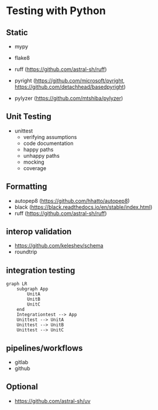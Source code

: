 # Testing with Python

## Static

* mypy
* flake8

* ruff (https://github.com/astral-sh/ruff)
* pyright (https://github.com/microsoft/pyright, https://github.com/detachhead/basedpyright)
* pylyzer (https://github.com/mtshiba/pylyzer)

## Unit Testing

* unittest
    * verifying assumptions
    * code documentation
    * happy paths
    * unhappy paths
    * mocking
    * coverage

## Formatting

* autopep8 (https://github.com/hhatto/autopep8)
* black (https://black.readthedocs.io/en/stable/index.html)
* ruff (https://github.com/astral-sh/ruff)

## interop validation

* https://github.com/keleshev/schema
* roundtrip


## integration testing

```mermaid
graph LR
    subgraph App
        UnitA
        UnitB
        UnitC
    end
    Integrationtest --> App
    Unittest --> UnitA
    Unittest --> UnitB
    Unittest --> UnitC
```

## pipelines/workflows

* gitlab
* github

## Optional

* https://github.com/astral-sh/uv
